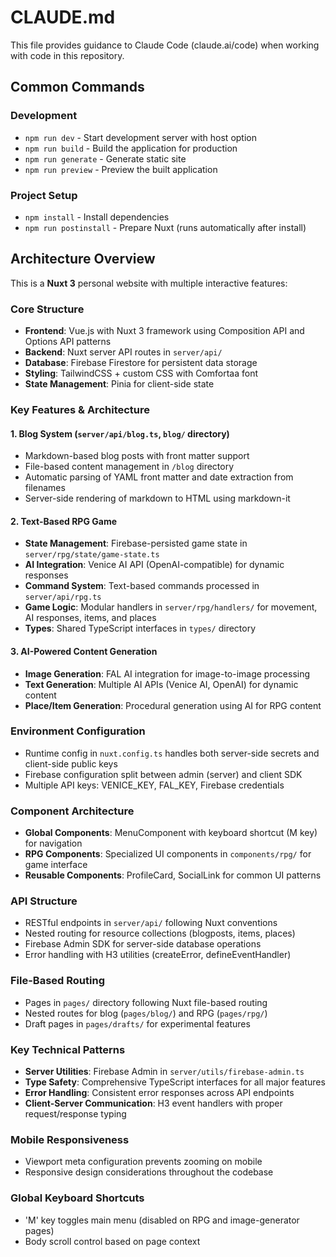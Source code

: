 # CLAUDE.md

This file provides guidance to Claude Code (claude.ai/code) when working with code in this repository.

## Common Commands

### Development
- `npm run dev` - Start development server with host option
- `npm run build` - Build the application for production
- `npm run generate` - Generate static site
- `npm run preview` - Preview the built application

### Project Setup
- `npm install` - Install dependencies
- `npm run postinstall` - Prepare Nuxt (runs automatically after install)

## Architecture Overview

This is a **Nuxt 3** personal website with multiple interactive features:

### Core Structure
- **Frontend**: Vue.js with Nuxt 3 framework using Composition API and Options API patterns
- **Backend**: Nuxt server API routes in `server/api/` 
- **Database**: Firebase Firestore for persistent data storage
- **Styling**: TailwindCSS + custom CSS with Comfortaa font
- **State Management**: Pinia for client-side state

### Key Features & Architecture

#### 1. Blog System (`server/api/blog.ts`, `blog/` directory)
- Markdown-based blog posts with front matter support
- File-based content management in `/blog` directory
- Automatic parsing of YAML front matter and date extraction from filenames
- Server-side rendering of markdown to HTML using markdown-it

#### 2. Text-Based RPG Game
- **State Management**: Firebase-persisted game state in `server/rpg/state/game-state.ts`
- **AI Integration**: Venice AI API (OpenAI-compatible) for dynamic responses
- **Command System**: Text-based commands processed in `server/api/rpg.ts`
- **Game Logic**: Modular handlers in `server/rpg/handlers/` for movement, AI responses, items, and places
- **Types**: Shared TypeScript interfaces in `types/` directory

#### 3. AI-Powered Content Generation
- **Image Generation**: FAL AI integration for image-to-image processing
- **Text Generation**: Multiple AI APIs (Venice AI, OpenAI) for dynamic content
- **Place/Item Generation**: Procedural generation using AI for RPG content

### Environment Configuration
- Runtime config in `nuxt.config.ts` handles both server-side secrets and client-side public keys
- Firebase configuration split between admin (server) and client SDK
- Multiple API keys: VENICE_KEY, FAL_KEY, Firebase credentials

### Component Architecture
- **Global Components**: MenuComponent with keyboard shortcut (M key) for navigation
- **RPG Components**: Specialized UI components in `components/rpg/` for game interface
- **Reusable Components**: ProfileCard, SocialLink for common UI patterns

### API Structure
- RESTful endpoints in `server/api/` following Nuxt conventions
- Nested routing for resource collections (blogposts, items, places)
- Firebase Admin SDK for server-side database operations
- Error handling with H3 utilities (createError, defineEventHandler)

### File-Based Routing
- Pages in `pages/` directory following Nuxt file-based routing
- Nested routes for blog (`pages/blog/`) and RPG (`pages/rpg/`)
- Draft pages in `pages/drafts/` for experimental features

### Key Technical Patterns
- **Server Utilities**: Firebase Admin in `server/utils/firebase-admin.ts`
- **Type Safety**: Comprehensive TypeScript interfaces for all major features
- **Error Handling**: Consistent error responses across API endpoints
- **Client-Server Communication**: H3 event handlers with proper request/response typing

### Mobile Responsiveness
- Viewport meta configuration prevents zooming on mobile
- Responsive design considerations throughout the codebase

### Global Keyboard Shortcuts
- 'M' key toggles main menu (disabled on RPG and image-generator pages)
- Body scroll control based on page context